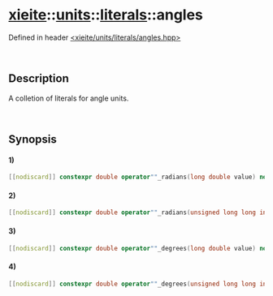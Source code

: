 # [xieite](../../../../xieite.md)\:\:[units](../../../../units.md)\:\:[literals](../../literals.md)\:\:angles
Defined in header [<xieite/units/literals/angles.hpp>](../../../../../include/xieite/units/literals/angles.hpp)

&nbsp;

## Description
A colletion of literals for angle units.

&nbsp;

## Synopsis
#### 1)
```cpp
[[nodiscard]] constexpr double operator""_radians(long double value) noexcept;
```
#### 2)
```cpp
[[nodiscard]] constexpr double operator""_radians(unsigned long long int value) noexcept;
```
#### 3)
```cpp
[[nodiscard]] constexpr double operator""_degrees(long double value) noexcept;
```
#### 4)
```cpp
[[nodiscard]] constexpr double operator""_degrees(unsigned long long int value) noexcept;
```
